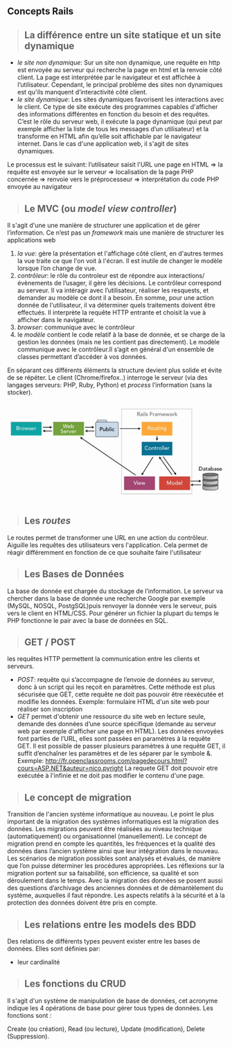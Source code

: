 ## Concepts Rails

> ## La différence entre un site statique et un site dynamique
* *le site non dynamique*: Sur un site non dynamique, une requête en http est envoyée au serveur qui recherche la page en html et la renvoie côté client. La page est interprétée par le navigateur et est affichée à l’utilisateur. Cependant, le principal problème des sites non dynamiques est qu'ils manquent d’interactivité côté client. 
* *le site dynamique*: Les sites dynamiques favorisent les interactions avec le client. Ce type de site exécute des programmes capables d'afficher des informations différentes en fonction du besoin et des requêtes. C’est le rôle du serveur web, il exécute la page dynamique (qui peut par exemple afficher la liste de tous les messages d’un utilisateur) et la transforme en HTML afin qu’elle soit affichable par le navigateur internet.
Dans le cas d'une application web, il s'agit de sites dynamiques.

Le processus est le suivant: l’utilisateur saisit l'URL une page en HTML => la requête est envoyée sur le serveur => localisation de la page PHP concernée => renvoie vers le préprocesseur => interprétation du code PHP envoyée au navigateur


> ## Le MVC (ou *model view controller*) 
Il s'agit d'une une manière de structurer une application et de gérer l’information. Ce n’est pas un *framework* mais une manière de structurer les applications web
1. *la vue*: gère la présentation et l'affichage côté client, en d'autres termes la vue traite ce que l'on voit à l'écran. Il est inutile de changer le modèle lorsque l’on change de vue.
2. *contrôleur*: le rôle du controleur est de répondre aux interactions/évènements de l’usager, il gère les décisions. Le contrôleur correspond au serveur. Il va intéragir avec l’utilisateur, réaliser les resquests, et demander au modèle ce dont il a besoin. En somme, pour une action donnée de l'utilisateur, il va déterminer quels traitements doivent être effectués. Il interprète la requête HTTP entrante et choisit la vue à afficher dans le navigateur.
3. *browser*: communique avec le contrôleur
4. le *modèle* contient le code relatif à la base de donnée, et se charge de la gestion les données (mais ne les contient pas directement). Le modèle communique avec le contrôleur.Il s’agit en général d'un ensemble de classes permettant d’accéder à vos données.

En séparant ces différents éléments la structure devient plus solide et évite de se répéter. 
Le client (Chrome/firefox..) interroge le serveur (via des langages serveurs: PHP, Ruby, Python) et *process* l’information (sans la stocker). 

![MVC_explained](https://raw.githubusercontent.com/mdang/resources/master/ruby/rails/rails_architecture.png)


>## Les *routes*
Le routes permet de transformer une URL en une action du contrôleur. Aiguille les requêtes des utilisateurs vers l'application. Cela permet de réagir différemment en fonction de ce que souhaite faire l'utilisateur
 
> ## Les Bases de Données
La base de donnée est chargée du stockage de l’information. Le serveur va chercher dans la base de donnée une recherche Google par exemple (MySQL, NOSQL, PostgSQL)puis renvoyer la donnée vers le serveur, puis vers le client en HTML/CSS. Pour générer un fichier la plupart du temps le PHP fonctionne le pair avec la base de données en SQL. 

> ## GET / POST
les requêtes HTTP permettent la communication entre les clients et serveurs.  
- *POST*: requête qui s’accompagne de l’envoie de données au serveur, donc à un script qui les reçoit en paramètres. Cette méthode est plus sécurisée que GET, cette requête ne doit pas pouvoir être réexécutée et modifie les données.
Exemple: formulaire HTML d'un site web pour réaliser son inscription
- *GET* permet d'obtenir une ressource du site web en lecture seule, demande des données d’une source spécifique (demande au serveur web par exemple d'afficher une page en HTML). Les données envoyées font parties de l’URL, elles sont passées en paramètres à la requête GET. Il est possible de passer plusieurs paramètres à une requête GET, il suffit d’enchaîner les paramètres et de les séparer par le symbole &. 
Exemple:  http://fr.openclassrooms.com/pagedecours.html?cours=ASP.NET&auteur=nico.pyright
La requete GET doit pouvoir etre exécutée à l'infinie et ne doit pas modifier le contenu d'une page. 

> ## Le concept de migration
Transition de l'ancien système informatique au nouveau. Le point le plus important de la migration des systèmes informatiques est la migration des données. Les migrations peuvent être réalisées au niveau technique (automatiquement) ou organisationnel (manuellement). 
Le concept de migration prend en compte les quantités, les fréquences et la qualité des données dans l’ancien système ainsi que leur intégration dans le nouveau. Les scénarios de migration possibles sont analysés et évalués, de manière que l’on puisse déterminer les procédures appropriées.
Les réflexions sur la migration portent sur sa faisabilité, son efficience, sa qualité et son déroulement dans le temps.
Avec la migration des données se posent aussi des questions d’archivage des anciennes données et de démantèlement du système, auxquelles il faut répondre. Les aspects relatifs à la sécurité et à la protection des données doivent être pris en compte.


> ## Les relations entre les models des BDD
Des relations de différents types peuvent exister entre les bases de données. Elles sont définies par: 
* leur cardinalité

> ## Les fonctions du CRUD
Il s'agit d'un système de manipulation de base de données, cet acronyme indique les 4 opérations de base pour gérer tous types de données.
Les fonctions sont :

Create (ou création),
Read (ou lecture),
Update (modification),
Delete (Suppression).
